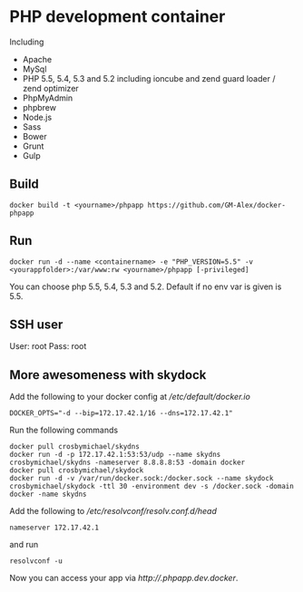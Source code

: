 # PHP development container

Including

* Apache
* MySql
* PHP 5.5, 5.4, 5.3 and 5.2 including ioncube and zend guard loader / zend optimizer
* PhpMyAdmin
* phpbrew
* Node.js
* Sass
* Bower
* Grunt
* Gulp


## Build
```
docker build -t <yourname>/phpapp https://github.com/GM-Alex/docker-phpapp
```


## Run
```
docker run -d --name <containername> -e "PHP_VERSION=5.5" -v <yourappfolder>:/var/www:rw <yourname>/phpapp [-privileged]
```

You can choose php 5.5, 5.4, 5.3 and 5.2. Default if no env var is given is 5.5.


## SSH user

User: root
Pass: root


## More awesomeness with skydock

Add the following to your docker config at _/etc/default/docker.io_
```
DOCKER_OPTS="-d --bip=172.17.42.1/16 --dns=172.17.42.1"
```

Run the following commands
```
docker pull crosbymichael/skydns
docker run -d -p 172.17.42.1:53:53/udp --name skydns crosbymichael/skydns -nameserver 8.8.8.8:53 -domain docker
docker pull crosbymichael/skydock
docker run -d -v /var/run/docker.sock:/docker.sock --name skydock crosbymichael/skydock -ttl 30 -environment dev -s /docker.sock -domain docker -name skydns
```

Add the following to _/etc/resolvconf/resolv.conf.d/head_
```
nameserver 172.17.42.1
```

and run

```
resolvconf -u
```

Now you can access your app via _http://<containername>.phpapp.dev.docker_.